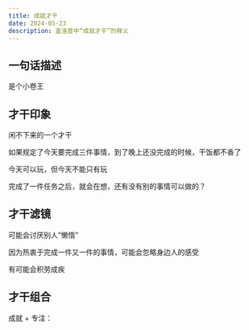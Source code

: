 ```yaml
---
title: 成就才干
date: 2024-05-23
description: 盖洛普中“成就才干”的释义
---
```


## 一句话描述

是个小卷王

## 才干印象

闲不下来的一个才干

如果规定了今天要完成三件事情，到了晚上还没完成的时候，干饭都不香了

今天可以玩，但今天不能只有玩

完成了一件任务之后，就会在想，还有没有别的事情可以做的？

## 才干滤镜

可能会讨厌别人“懒惰”

因为热衷于完成一件又一件的事情，可能会忽略身边人的感受

有可能会积劳成疾

## 才干组合

成就 + 专注：